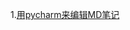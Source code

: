 1.[用pycharm来编辑MD笔记](https://github.com/Zorinman/Zorin-K8S-/blob/main/README.md#%E5%86%99%E7%AC%94%E8%AE%B0%E7%9A%84%E5%9F%BA%E7%A1%80%E7%9F%A5%E8%AF%86)

